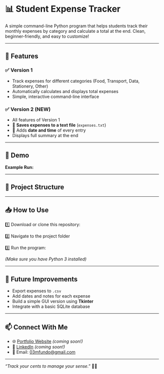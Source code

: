 # 📊 Student Expense Tracker

A simple command-line Python program that helps students track their monthly expenses by category and calculate a total at the end. Clean, beginner-friendly, and easy to customize!

---

## 📌 Features

### ✅ Version 1
- Track expenses for different categories (Food, Transport, Data, Stationery, Other)
- Automatically calculates and displays total expenses
- Simple, interactive command-line interface

### ✅ Version 2 (NEW)
- All features of Version 1
- 💾 **Saves expenses to a text file** (`expenses.txt`)
- 📆 Adds **date and time** of every entry
- Displays full summary at the end


---

## 🎥 Demo

**Example Run:**

---

## 📂 Project Structure

---

## 📥 How to Use

1️⃣ Download or clone this repository:  

2️⃣ Navigate to the project folder  

3️⃣ Run the program:  

*(Make sure you have Python 3 installed)*

---

## 🚀 Future Improvements

- Export expenses to `.csv`  
- Add dates and notes for each expense  
- Build a simple GUI version using **Tkinter**  
- Integrate with a basic SQLite database

---

## 📫 Connect With Me  

- 🌐 [Portfolio Website](your-portfolio-link) *(coming soon!)*
- 💼 [LinkedIn](your-linkedin-link) *(coming soon!)*
- 📧 Email: 03mfundo@gmail.com  

---

*“Track your cents to manage your sense.”* 💸✨
